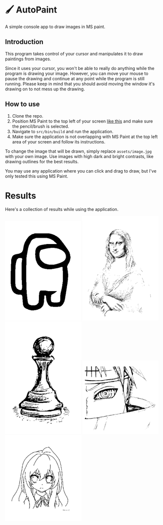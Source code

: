 # 🖌 AutoPaint

A simple console app to draw images in MS paint.

## Introduction
This program takes control of your cursor and manipulates it to draw paintings from images.

Since it uses your cursor, you won't be able to really do anything while the program is drawing your image. However, you can move your mouse to pause the drawing and continue at any point while the program is still running. Please keep in mind that you should avoid moving the window it's drawing on to not mess up the drawing.

## How to use
1. Clone the repo.
2. Position MS Paint to the top left of your screen [like this](https://user-images.githubusercontent.com/46462862/127742196-d41aecee-f61a-48c9-b19d-37436569fa30.png) and make sure the pencil/brush is selected.
3. Navigate to `src/bin/build` and run the application.
4. Make sure the application is not overlapping with MS Paint at the top left area of your screen and follow its instructions.

To change the image that will be drawn, simply replace `assets/image.jpg` with your own image. Use images with high dark and bright contrasts, like drawing outlines for the best results.

You may use any application where you can click and drag to draw, but I've only tested this using MS Paint.

# Results
Here's a collection of results while using the application.

<img src="drawings/Crewmate.png" alt="Crewmate" width="250"/>
<img src="drawings/Mona%20Lisa.png" alt="Mona Lisa" width="250"/>
<img src="drawings/Pawn.png" alt="Pawn" width="250"/>
<img src="drawings/Pain.png" alt="Pain" width="250"/>
<img src="drawings/Taiga.png" alt="Taiga" width="250"/>
